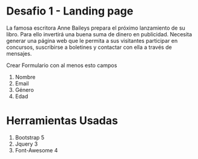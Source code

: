# Desafio 1  - Landing page

La famosa escritora Anne Baileys prepara el próximo lanzamiento de su libro. Para ello invertirá una buena suma de dinero en publicidad.
Necesita generar una página web que le permita a sus visitantes participar en concursos, suscribirse a boletines y contactar con ella a través de mensajes.

Crear Formulario con al menos esto campos

1. Nombre
2. Email
3.  Género
4.  Edad

# Herramientas Usadas

1. Bootstrap 5
2. Jquery 3
3. Font-Awesome 4